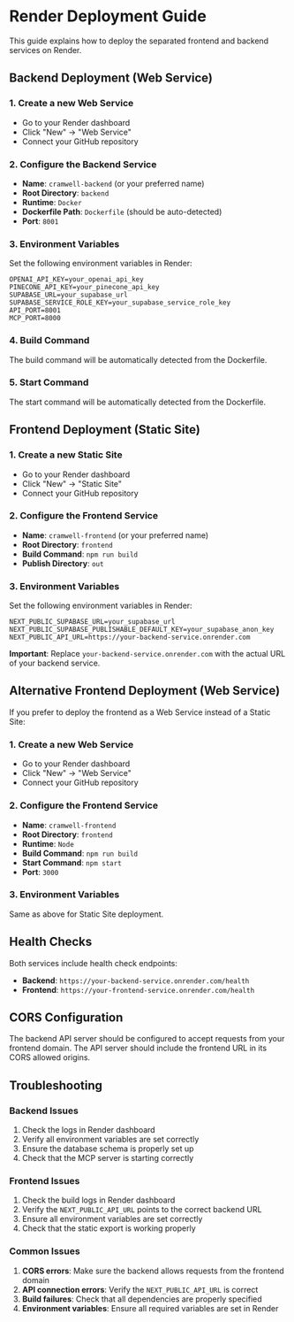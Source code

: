 # Render Deployment Guide

This guide explains how to deploy the separated frontend and backend services on Render.

## Backend Deployment (Web Service)

### 1. Create a new Web Service
- Go to your Render dashboard
- Click "New" → "Web Service"
- Connect your GitHub repository

### 2. Configure the Backend Service
- **Name**: `cramwell-backend` (or your preferred name)
- **Root Directory**: `backend`
- **Runtime**: `Docker`
- **Dockerfile Path**: `Dockerfile` (should be auto-detected)
- **Port**: `8001`

### 3. Environment Variables
Set the following environment variables in Render:

```
OPENAI_API_KEY=your_openai_api_key
PINECONE_API_KEY=your_pinecone_api_key
SUPABASE_URL=your_supabase_url
SUPABASE_SERVICE_ROLE_KEY=your_supabase_service_role_key
API_PORT=8001
MCP_PORT=8000
```

### 4. Build Command
The build command will be automatically detected from the Dockerfile.

### 5. Start Command
The start command will be automatically detected from the Dockerfile.

## Frontend Deployment (Static Site)

### 1. Create a new Static Site
- Go to your Render dashboard
- Click "New" → "Static Site"
- Connect your GitHub repository

### 2. Configure the Frontend Service
- **Name**: `cramwell-frontend` (or your preferred name)
- **Root Directory**: `frontend`
- **Build Command**: `npm run build`
- **Publish Directory**: `out`

### 3. Environment Variables
Set the following environment variables in Render:

```
NEXT_PUBLIC_SUPABASE_URL=your_supabase_url
NEXT_PUBLIC_SUPABASE_PUBLISHABLE_DEFAULT_KEY=your_supabase_anon_key
NEXT_PUBLIC_API_URL=https://your-backend-service.onrender.com
```

**Important**: Replace `your-backend-service.onrender.com` with the actual URL of your backend service.

## Alternative Frontend Deployment (Web Service)

If you prefer to deploy the frontend as a Web Service instead of a Static Site:

### 1. Create a new Web Service
- Go to your Render dashboard
- Click "New" → "Web Service"
- Connect your GitHub repository

### 2. Configure the Frontend Service
- **Name**: `cramwell-frontend`
- **Root Directory**: `frontend`
- **Runtime**: `Node`
- **Build Command**: `npm run build`
- **Start Command**: `npm start`
- **Port**: `3000`

### 3. Environment Variables
Same as above for Static Site deployment.

## Health Checks

Both services include health check endpoints:

- **Backend**: `https://your-backend-service.onrender.com/health`
- **Frontend**: `https://your-frontend-service.onrender.com/health`

## CORS Configuration

The backend API server should be configured to accept requests from your frontend domain. The API server should include the frontend URL in its CORS allowed origins.

## Troubleshooting

### Backend Issues
1. Check the logs in Render dashboard
2. Verify all environment variables are set correctly
3. Ensure the database schema is properly set up
4. Check that the MCP server is starting correctly

### Frontend Issues
1. Check the build logs in Render dashboard
2. Verify the `NEXT_PUBLIC_API_URL` points to the correct backend URL
3. Ensure all environment variables are set correctly
4. Check that the static export is working properly

### Common Issues
1. **CORS errors**: Make sure the backend allows requests from the frontend domain
2. **API connection errors**: Verify the `NEXT_PUBLIC_API_URL` is correct
3. **Build failures**: Check that all dependencies are properly specified
4. **Environment variables**: Ensure all required variables are set in Render 